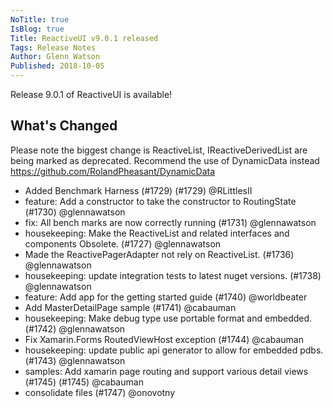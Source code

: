```yaml
---
NoTitle: true
IsBlog: true
Title: ReactiveUI v9.0.1 released
Tags: Release Notes
Author: Glenn Watson
Published: 2018-10-05
---
```


Release 9.0.1 of ReactiveUI is available!

## What's Changed

Please note the biggest change is ReactiveList, IReactiveDerivedList are being marked as deprecated. Recommend the use of DynamicData instead https://github.com/RolandPheasant/DynamicData

* Added Benchmark Harness (#1729) (#1729) @RLittlesII
* feature: Add a constructor to take the constructor to RoutingState (#1730) @glennawatson
* fix: All bench marks are now correctly running (#1731) @glennawatson
* housekeeping: Make the ReactiveList and related interfaces and components Obsolete. (#1727) @glennawatson
* Made the ReactivePagerAdapter not rely on ReactiveList. (#1736) @glennawatson
* housekeeping: update integration tests to latest nuget versions. (#1738) @glennawatson
* feature: Add app for the getting started guide (#1740) @worldbeater
* Add MasterDetailPage sample (#1741) @cabauman
* housekeeping: Make debug type use portable format and embedded. (#1742) @glennawatson
* Fix Xamarin.Forms RoutedViewHost exception (#1744) @cabauman
* housekeeping: update public api generator to allow for embedded pdbs. (#1743) @glennawatson
* samples: Add xamarin page routing and support various detail views (#1745) (#1745) @cabauman
* consolidate files (#1747) @onovotny

